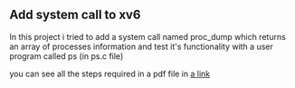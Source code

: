 ## Add system call to xv6

In this project i tried to add a system call named proc_dump
which returns an array of processes information
and test it's functionality with a user program called ps (in ps.c file)


you can see all the steps required in a pdf file in
[a link](https://github.com/sinaziaee/xv6-add-ps-system-call/blob/master/xv6-add-system-call.pdf)

